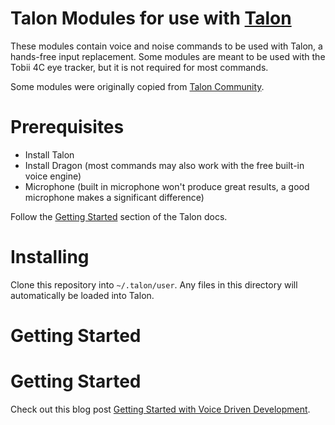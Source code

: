 # Talon Modules for use with [Talon](https://talonvoice.com/)

These modules contain voice and noise commands to be used with Talon, a hands-free input replacement. Some modules are meant to be used with the Tobii 4C eye tracker, but it is not required for most commands.

Some modules were originally copied from [Talon Community](https://github.com/dwiel/talon_community).


# Prerequisites
- Install Talon
- Install Dragon (most commands may also work with the free built-in voice engine)
- Microphone (built in microphone won't produce great results, a good microphone makes a significant difference)

Follow the [Getting Started](https://talonvoice.com/docs/) section of the Talon docs.

# Installing
Clone this repository into `~/.talon/user`. Any files in this directory will automatically be loaded into Talon. 

# Getting Started
# Getting Started
Check out this blog post [Getting Started with Voice Driven Development](https://whalequench.club/blog/2019/09/03/learning-to-speak-code.html).
